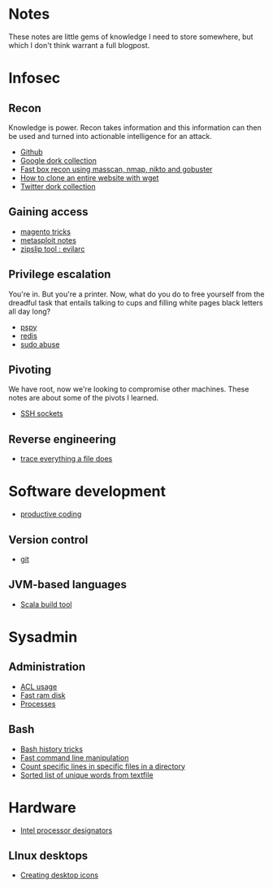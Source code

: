 # Notes

These notes are little gems of knowledge I need to store somewhere, but which I don't think warrant a full blogpost.

# Infosec

## Recon

Knowledge is power. Recon takes information and this information can then be used and turned into actionable intelligence for an attack.

- [Github](infosec/recon/github.md)
- [Google dork collection](infosec/recon/google_dorks.md)
- [Fast box recon using masscan, nmap, nikto and gobuster](infosec/recon/fast_box_recon.md)
- [How to clone an entire website with wget](infosec/recon/clone_website_with_wget.md)
- [Twitter dork collection](infosec/recon/twitter_dorks.md)

## Gaining access

- [magento tricks](infosec/gaining_access/magento.md)
- [metasploit notes](infosec/gaining_access/metasploit.md)
- [zipslip tool : evilarc](https://github.com/ptoomey3/evilarc)

## Privilege escalation

You're in. But you're a printer. Now, what do you do to free yourself from the dreadful task that entails talking to cups and filling white pages black letters all day long?

- [pspy](infosec/privesc/pspy.md)
- [redis](infosec/privesc/redis.md)
- [sudo abuse](infosec/privesc/sudo_abuse.md)

## Pivoting

We have root, now we're looking to compromise other machines. These notes are about some of the pivots I learned.

- [SSH sockets](infosec/pivoting/ssh-pivoting.md)

## Reverse engineering

- [trace everything a file does](infosec/reverse_engineering/trace_everything_a_file_does.md)

# Software development

- [productive coding](software_development/productive_coding.md)

## Version control

- [git](software_development/git/git.md)

## JVM-based languages

- [Scala build tool](software_development/jvm/sbt.md)

# Sysadmin

## Administration

- [ACL usage](sysadmin/administration/acl.md)
- [Fast ram disk](sysadmin/administration/fast_ram_disk.md)
- [Processes](sysadmin/administration/process.md)

## Bash

- [Bash history tricks](sysadmin/bash/bash_history.md)
- [Fast command line manipulation](sysadmin/bash/manipulating_commandline.md)
- [Count specific lines in specific files in a directory](sysadmin/bash/count_lines.md)
- [Sorted list of unique words from textfile](sysadmin/bash/sorted_list_of_words_from_textfile.md)

# Hardware

- [Intel processor designators](hardware/intel_proc_designators.md)

## LInux desktops

- [Creating desktop icons](sysadmin/linux_desktops/desktop_icons.md)
